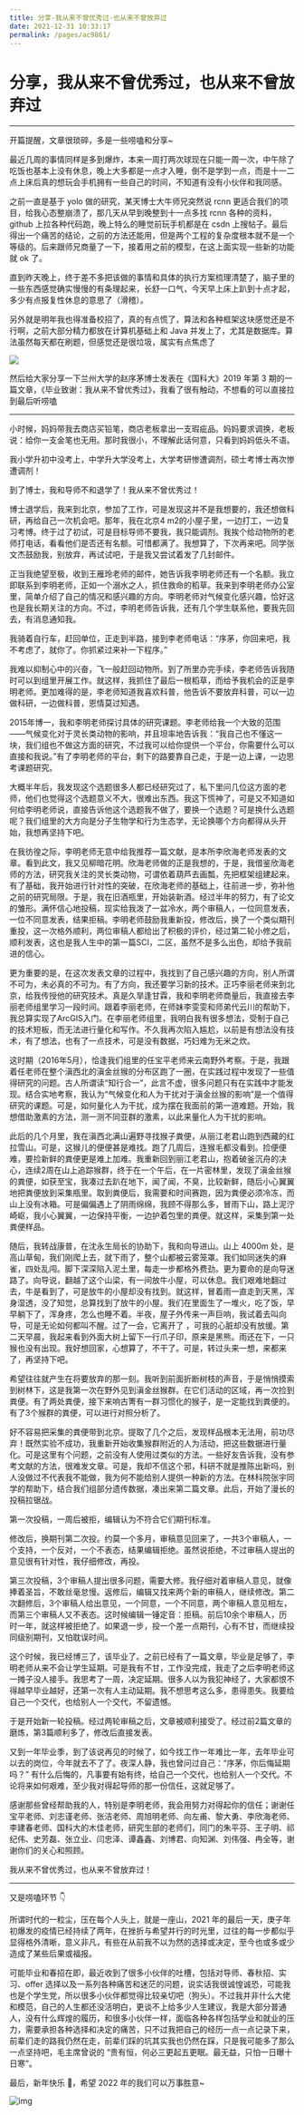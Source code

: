 ```yaml
---
title: 分享-我从来不曾优秀过-也从来不曾放弃过
date: 2021-12-31 10:33:17
permalink: /pages/ac9861/
---
```

# 分享，我从来不曾优秀过，也从来不曾放弃过

---

开篇提醒，文章很琐碎，多是一些唠嗑和分享~

最近几周的事情同样是多到爆炸，本来一周打两次球现在只能一周一次，中午除了吃饭也基本上没有休息，晚上大多都是一点才入睡，倒不是学到一点，而是十一二点上床后真的想玩会手机拥有一些自己的时间，不知道有没有小伙伴和我同感。

之前一直是基于 yolo 做的研究，某天博士大牛师兄突然说 rcnn 更适合我们的项目，给我心态整崩溃了，那几天从早到晚整到十一点多找 rcnn 各种的资料，github 上拉各种代码跑，晚上特么的睡觉前玩手机都是在 csdn 上搜帖子。最后得出一个痛苦的结论，之前的方法还能用，但是两个工程的复杂度根本就不是一个等级的。后来跟师兄商量了一下，接着用之前的模型，在这上面实现一些新的功能就 ok 了。

直到昨天晚上，终于差不多把该做的事情和具体的执行方案梳理清楚了，脑子里的一些东西感觉确实慢慢的有条理起来，长舒一口气，今天早上床上趴到十点才起，多少有点报复性休息的意思了（滑稽）。

另外就是明年我也得准备校招了，真的有点慌了，算法和各种框架这块感觉还是不行啊，之前大部分精力都放在计算机基础上和 Java 并发上了，尤其是数据库。算法虽然每天都在刷题，但感觉还是很垃圾，属实有点焦虑了

![](https://cs-wiki.oss-cn-shanghai.aliyuncs.com/img/20211231104542.png)

然后给大家分享一下兰州大学的赵序茅博士发表在《国科大》2019 年第 3 期的一篇文章，《毕业致谢：我从来不曾优秀过》，我看了很有触动，不想看的可以直接拉到最后听唠嗑

---

小时候，妈妈带我去商店买铅笔，商店老板拿出一支瑕疵品。妈妈要求调换，老板说：给你一支金笔也无用。那时我很小，不理解此话何意，只看到妈妈低头不语。


我小学升初中没考上，中学升大学没考上，大学考研惨遭调剂，硕士考博士再次惨遭调剂！


到了博士，我和导师不和退学了！我从来不曾优秀过！


博士退学后，我来到北京，参加了工作，可是发现这并不是我想要的，我还想做科研，再给自己一次机会吧。那年，我在北京4 m2的小屋子里，一边打工，一边复习考博。终于过了初试，可是目标导师不要我，我只能调剂。我挨个给动物所的老师打电话，看看他们是否还有名额。可惜都满了。我想算了，下次再来吧。同学张文杰鼓励我，别放弃，再试试吧，于是我又尝试着发了几封邮件。


正当我绝望至极，收到王雁玲老师的邮件，她告诉我李明老师还有一个名额。我立即联系到李明老师，正如一个溺水之人，抓住救命的稻草。我来到李明老师办公室里，简单介绍了自己的情况和感兴趣的方向。李明老师对气候变化感兴趣，恰好这也是我长期关注的方向。不过，李明老师告诉我，还有几个学生联系他，要我先回去，有消息通知我。


我骑着自行车，赶回单位，正走到半路，接到李老师电话：“序茅，你回来吧，我不考虑了，就你了。你抓紧过来补一下程序。”


我难以抑制心中的兴奋，飞一般赶回动物所。到了所里办完手续，李老师告诉我随时可以到组里开展工作。就这样，我抓住了最后一根稻草，而给予我机会的正是李明老师。更加难得的是，李老师知道我喜欢科普，他告诉不要放弃科普，可以一边做科研，一边做科普，恩情莫过知遇。


2015年博一，我和李明老师探讨具体的研究课题。李老师给我一个大致的范围——气候变化对于灵长类动物的影响，并且坦率地告诉我：“我自己也不懂这一块，我们组也不做这方面的研究，不过我可以给你提供一个平台，你需要什么可以直接和我说。”有了李明老师的平台，剩下的路要靠自己走，于是一边上课，一边思考课题研究。


大概半年后，我发现这个选题很多人都已经研究过了，私下里问几位这方面的老师，他们也觉得这个选题意义不大，很难出东西。我这下慌神了，可是又不知道如何给李明老师说，直接告诉他这个选题我不做了，要换一个选题？可是换什么选题呢？我们组里的大方向是分子生物学和行为生态学，无论换哪个方向都得从头开始，我想再坚持下吧。


在我彷徨之际，李明老师无意中给我推荐一篇文献，是本所李欣海老师发表的文章。看到此文，我又见柳暗花明。欣海老师做的正是我想的，于是，我借鉴欣海老师的方法，研究我关注的灵长类动物，可谓依着葫芦去画瓢，先把框架组建起来。有了基础，我开始进行针对性的突破，在欣海老师的基础上，往前进一步，弥补他之前的研究局限。于是，我在旧酒瓶里，开始装新酒。经过半年的努力，有了论文的雏形。满怀信心地投稿，现实给我泼了一盆冷水，两个审稿人，一位同意发表，一位不同意发表，结果拒稿。李明老师鼓励我重新投，修改后，换了一个类似期刊重投，这一次格外顺利，两位审稿人都给出了积极的评价，经过第二轮小修之后，顺利发表，这也是我人生中的第一篇SCI，二区，虽然不是多么出色，却给予我前进的信心。


更为重要的是，在这次发表文章的过程中，我找到了自己感兴趣的方向，别人所谓不可为，未必真的不可为。有了方向，我还要学习新的技术。正巧李丽老师来到北京，给我传授他的研究技术。真是久旱逢甘霖，我和李明老师商量后，我直接去李丽老师组里学习一段时间。跟着李丽老师，在师妹李雯雯和师弟代云川的帮助下，我总算实现了ArcGIS入门。在李丽老师组里，我明白我有很多想法，受制于自己的技术短板，而无法进行量化和写作。不久我再次陷入尴尬，以前是有想法没有技术，有了想法，也有了一点技术，可是没有数据，巧妇难为无米之炊。


这时期（2016年5月），恰逢我们组里的任宝平老师来云南野外考察。于是，我跟着任老师在整个滇西北的滇金丝猴的分布区跑了一圈，在实践过程中发现了一些值得研究的问题。古人所谓读“知行合一”，此言不虚，很多问题只有在实践中才能发现。结合实地考察，我认为“气候变化和人为干扰对于滇金丝猴的影响”是一个值得研究的课题。可是，如何量化人为干扰，成为摆在我面前的第一道难题。开始，我想借助激素的方法，测一测不同亚群的激素，以此来量化人为干扰的影响。


此后的几个月里，我在滇西北满山遍野寻找猴子粪便，从丽江老君山跑到西藏的红拉雪山。可是，这猴儿的便便甚是难找。跑了几周后，连猴毛都没看到。捡便便难，要捡新鲜的粪便更是难上加难。我重新回到丽江老君山，抱着破釜沉舟的决心，连续2周在山上追踪猴群，终于在一个午后，在一片密林里，发现了滇金丝猴的粪便，如获至宝，我凑过去趴在地下，闻了闻，不臭，比较新鲜，随后小心翼翼地把粪便放到采集瓶里。取到粪便后，我需要和时间赛跑，因为粪便必须冷冻，而山上没有冰箱。可是偏偏遇上了阴雨绵绵，我顾不得那么多，冒雨下山，路上泥泞崎岖，我小心翼翼，一边保持平衡，一边护着包里的粪便。就这样，采集到第一处粪便样品。


随后，我转战康普，在沈永生局长的协助下，我和向导进山。山上 4000m 处，是高山草甸，我们刚爬上去，就下雨了，整个山都被云雾笼罩。我们如同迷失的麻雀，四处乱闯。脚下深深陷入泥土里，每走一步都格外费劲。更为要命的是向导迷路了。向导说，翻越了这个山梁，有一间放牛小屋，可以休息。我们艰难地翻过去，牛是看到了，可是放牛的小屋却没有找到。就这样，冒着雨一直走到天黑，浑身湿透，没了知觉，总算找到了放牛的小屋。我们在里面生了一堆火，吃了饭，早早躺下了，浑身疼，怎么也睡不着。半夜，屋子外传来一声巨响，我试着去叫向导，可是无论如何都叫不醒。过了一会，它离开了 ，可我的心脏却没有放缓。第二天早晨，我起来看到外面大树上留下一行爪子印，原来是黑熊。雨还在下，一只猴也没有出现。我好想回家，心想算了，不干了。可是，转过头来一想，来都来了，再坚持下吧。


希望往往就产生在将要放弃的那一刻。我听到前面折断树枝的声音，于是悄悄摸索到树林下，这是我第一次在野外见到滇金丝猴群。在它们活动的区域，再一次捡到粪便。有了两处粪便，接下来响古箐有一群习惯化的猴子，是一定能找到粪便的。有了3个猴群的粪便，可以进行对照分析了。


好不容易把采集的粪便带到北京。提取了几个之后，发现样品根本无法用，前功尽弃！既然实验不成功，我重新开始收集猴群附近的人为活动，把这些数据进行量化。可是这里有个问题，之前没有人使用过类似的方法。一些好友告诉我，没有参考文献的方法，很难发文章。可是，我却不信这个邪，科研不就是推陈出新吗，别人没做过不代表我不能做，我为何不能给别人提供一种新的方法。在林科院张宇同学的帮助下，结合我们组部分遗传数据，凑出来第二篇文章。此后，开始了漫长的投稿拉锯战。


第一次投稿，一周后被拒，编辑认为不符合它们期刊标准。


修改后，换期刊第二次投。约莫一个多月，审稿意见回来了，一共3个审稿人，一个支持，一个反对，一个不表态，结果编辑拒绝。虽然说拒绝，不过审稿人提出的意见很有针对性，我仔细修改，再投。


第三次投稿，3个审稿人提出很多问题，需要大修。我仔细对着审稿人意见，就像捧着圣旨，不敢丝毫怠慢。返修后，编辑又找来两个新的审稿人，继续修改。第二次翻修后，3个审稿人给出意见，一个同意，一个不同意，两个审稿人意见相左，而第三个审稿人又不表态。这时候编辑一锤定音：拒稿。前后10余个审稿人，历时一年，就这样被拒绝了。如果退一步，投一个差一点期刊，心有不甘，而继续投同级别期刊，又怕耽误时间。


这个时候，我已经博三了，该毕业了。之前已经有了一篇文章，毕业是足够了，李明老师从来不会让学生延期。可是我有不甘，工作没完成，我走了之后李明老师这一摊子没人接手。我思考了一周，决定延期。很多人以为我犯神经了，大家都恨不得越早毕业越好，还第一次有人主动延期。我不想思考这么多，患得患失。我要给自己一个交代，也给别人一个交代，不留遗憾。


于是开始新一轮投稿。经过两轮审稿之后，文章被顺利接受了。经过前2篇文章的磨炼，第3篇顺利多了，修改后直接发表。


又到一年毕业季，到了该说再见的时候了，如今找工作一年难比一年，去年毕业可以去的岗位，今年就去不了了。夜深人静，我也曾问过自己：“序茅，你后悔延期吗？” 有什么后悔的，凡事要有始有终，给自己一个交代，也给别人一个交代。不论将来如何艰难，至少我对得起导师的那一份信任，这就足够了。


感谢那些曾经帮助我的人，特别是李明老师，我会用努力对得起你的信任；谢谢任宝平老师、刘志谨老师、张洁老师、周旭明老师、向左甫、黎大勇、李欣海老师、李建春老师、国科大的木佳老师，研究生部的老师们，同门的朱平芬、王子明、祁纪伟、史芳磊、张立业、闫忠泽、谭鑫鑫、刘博君、向知渊、刘伟强、冉全等，谢谢你们的关心和照顾。


我从来不曾优秀过，也从来不曾放弃过！

---

又是唠嗑环节 👇

所谓时代的一粒尘，压在每个人头上，就是一座山，2021 年的最后一天，庚子年初爆发的疫情已经持续了两年，在挫折与希望并行的时光里，过往的每一步都似乎显得格外清晰，意义非凡，有些在从前我不以为然的选择或决定，至今也或多或少造成了某些后果或福报。

可能毕业和春招在即，最近收到了很多小伙伴的吐槽，包括对导师、春秋招、实习、offer 选择以及一系列各种痛苦和迷茫的问题，说实话我很诚惶诚恐，可能我也是个学生党，所以很多小伙伴都觉得比较亲切吧（狗头）。不过我并非什么大佬和模范，自己的人生都还没活明白，更谈不上给多少人生建议，我是大部分普通人，没有什么辉煌的履历，和很多小伙伴一样，面临各种各样包括学业和就业的压力，需要承担各种选择和决定的痛苦，只不过我把自己的经历一点一点记录下来，前辈们走的路我仍然在走，前辈们踩的坑其实我也仍然在踩，只是我可能多了那么一点坚持吧，毛主席曾说的 “贵有恒，何必三更起五更眠。最无益，只怕一日曝十日寒”。

最后，新年快乐 🎉，希望 2022 年的我们可以万事胜意~

![img](https://gimg2.baidu.com/image_search/src=http%3A%2F%2Fb-ssl.duitang.com%2Fuploads%2Fitem%2F201802%2F17%2F20180217204958_yTteP.thumb.700_0.jpeg&refer=http%3A%2F%2Fb-ssl.duitang.com&app=2002&size=f9999,10000&q=a80&n=0&g=0n&fmt=jpeg?sec=1643513457&t=23fe1011eba7ee80298441db14fca1c5)